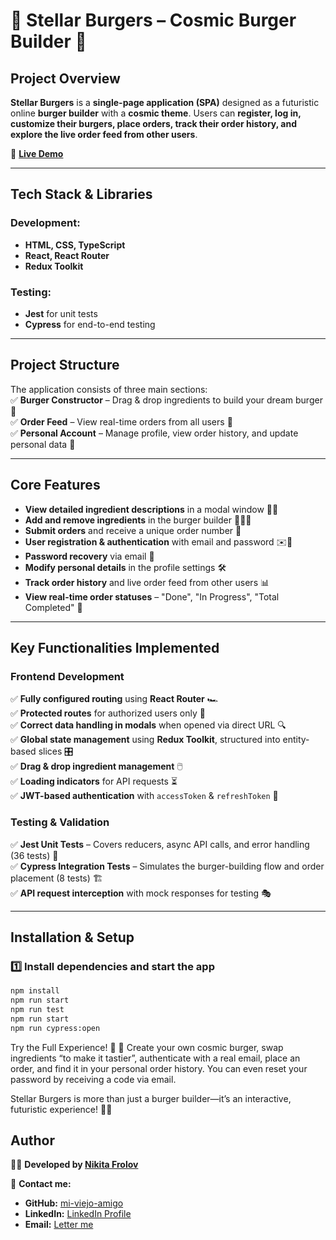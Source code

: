 # 🍔 Stellar Burgers – Cosmic Burger Builder 🚀  

## **Project Overview**  
**Stellar Burgers** is a **single-page application (SPA)** designed as a futuristic online **burger builder** with a **cosmic theme**. Users can **register, log in, customize their burgers, place orders, track their order history, and explore the live order feed from other users**.  

🔗 **[Live Demo](https://stellar-burgers-mypxo6d30-mi-viejo-amigos-projects.vercel.app/)**  

---

## **Tech Stack & Libraries**  
### **Development:**  
- **HTML, CSS, TypeScript**  
- **React, React Router**  
- **Redux Toolkit**  

### **Testing:**  
- **Jest** for unit tests  
- **Cypress** for end-to-end testing  

---

## **Project Structure**  
The application consists of three main sections:  
✅ **Burger Constructor** – Drag & drop ingredients to build your dream burger 🍔  
✅ **Order Feed** – View real-time orders from all users 📡  
✅ **Personal Account** – Manage profile, view order history, and update personal data 🔐  

---

## **Core Features**  
- **View detailed ingredient descriptions** in a modal window 🧑‍🍳  
- **Add and remove ingredients** in the burger builder 🍞🥩🥬  
- **Submit orders** and receive a unique order number 🔢  
- **User registration & authentication** with email and password ✉️🔑  
- **Password recovery** via email 🔄  
- **Modify personal details** in the profile settings 🛠️  
- **Track order history** and live order feed from other users 📊  
- **View real-time order statuses** – "Done", "In Progress", "Total Completed" 📌  

---

## **Key Functionalities Implemented**  
### **Frontend Development**  
✅ **Fully configured routing** using **React Router** 🏎️  
✅ **Protected routes** for authorized users only 🔐  
✅ **Correct data handling in modals** when opened via direct URL 🔍  
✅ **Global state management** using **Redux Toolkit**, structured into entity-based slices 🎛️  
✅ **Drag & drop ingredient management** 🖱️  
✅ **Loading indicators** for API requests ⏳  
✅ **JWT-based authentication** with `accessToken` & `refreshToken` 🔑  

### **Testing & Validation**  
✅ **Jest Unit Tests** – Covers reducers, async API calls, and error handling (36 tests) 🧪  
✅ **Cypress Integration Tests** – Simulates the burger-building flow and order placement (8 tests) 🏗️  
✅ **API request interception** with mock responses for testing 🎭  

---

## **Installation & Setup**  

### **1️⃣ Install dependencies and start the app**  
```bash
npm install
npm run start
npm run test
npm run start
npm run cypress:open
```
Try the Full Experience! 🌟
🚀 Create your own cosmic burger, swap ingredients “to make it tastier”, authenticate with a real email, place an order, and find it in your personal order history. You can even reset your password by receiving a code via email.

Stellar Burgers is more than just a burger builder—it’s an interactive, futuristic experience! 💫🔥

## **Author**  
👨‍💻 **Developed by [Nikita Frolov](https://github.com/NKT-FRLV)**  

📩 **Contact me:**  
- **GitHub:** [mi-viejo-amigo](https://github.com/NKT-FRLV)  
- **LinkedIn:** [LinkedIn Profile](https://www.linkedin.com/in/nktfrlv)  
- **Email:** [Letter me](mailto:nkt.frlv7@yandex.ru)   


